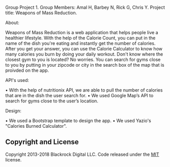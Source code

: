 Group Project 1. 
Group Members: Amal H, Barbey N, Rick G, Chris Y. 
Project title: Weapons of Mass Reduction.

About:

Weapons of Mass Reduction is a web application that helps people live a healthier lifestyle. 
With the help of the Calorie Count, you can put in the name of the dish you're eating and instantly get the number of calories.
After you get your answer, you can use the Calorie Calculator to know how many calories you burn by doing your daily workout. 
Don't know where the closest gym to you is located? No worries. You can search for gyms close to you by putting in your zipcode or city in the search box of the map that is proivded on the app. 



API's used:

•	With the help of nutritionix API, we are able to pull the number of calories that are in the dish the user search for. 
•	We used Google Map’s API to search for gyms close to the user’s location. 


Design:

•	We used a Bootstrap template to design the app.
•	We used Yazio's "Calories Burned Calculator". 

## Copyright and License

Copyright 2013-2018 Blackrock Digital LLC. Code released under the [MIT](https://github.com/BlackrockDigital/startbootstrap-new-age/blob/gh-pages/LICENSE) license.
